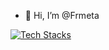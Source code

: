- 👋 Hi, I’m @Frmeta

<!---
Frmeta/Frmeta is a ✨ special ✨ repository because its `README.md` (this file) appears on your GitHub profile.
You can click the Preview link to take a look at your changes.
--->

[![Tech Stacks](https://skillicons.dev/icons?i=git,gitlab,idea,vscode,nextjs,ts,tailwind,vercel,gcp,gradle,spring,java,postgres,supabase,docker,prometheus,grafana,postman,discord)](https://skillicons.dev)
